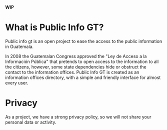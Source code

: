 **WIP**

# What is Public Info GT?

Public info gt is an open project to ease the access to the public information in Guatemala.

In 2008 the Guatemalan Congress approved the "Ley de Acceso a la Información Pública" that pretends to open access to the information to all the citizens, however, some state dependencies hide or obstruct the contact to the information offices.
Public Info GT is created as an information offices directory, with a simple and friendly interface for almost every user. 

# Privacy

As a project, we have a strong privacy policy, so we will not share your personal data or activity.